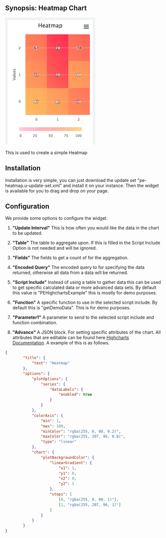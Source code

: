 ## Synopsis: Heatmap Chart

![](../../images/pe-heatmap-chart.png)

This is used to create a simple Heatmap

## Installation

Installation is very simple, you can just download the update set "pe-heatmap.u-update-set.xml" and install it on your instance. Then the widget is available for you to drag and drop on your page.

## Configuration
We provide some options to configure the widget.

1. **"Update Interval"** This is how often you would like the data in the chart to be updated.

1. **"Table"** The table to aggregate upon. If this is filled in the Script Include Option is not needed and will be ignored.

1. **"Fields"** The fields to get a count of for the aggregation.

1. **"Encoded Query"** The encoded query to for specifying the data returned, otherwise all data from a data will be returned.

1. **"Script Include"** Instead of using a table to gather data this can be used to get specific calculated data or more advanced data sets. By default this value is "PEHighchartsExample" this is mostly for demo purposes.

1. **"Function"** A specific function to use in the selected script include. By default this is "getDemoData". This is for demo purposes.

1. **"Parameter1"** A parameter to send to the selected script include and function combination.

1. **"Advance"** A JSON block. For setting specific attributes of the chart. All attributes that are editable can be found here [Highcharts Documentation](http://api.highcharts.com/highcharts). A example of this is as follows.
```json
{
		"title": {
			"text": "Heatmap"
		},
		"options": {
			"plotOptions": {
				"series": {
					"dataLabels": {
						"enabled": true
					}
				}
			},
			"colorAxis": {
				"min": 1,
				"max": 100,
				"minColor": "rgba(255, 0, 80, 0.2)",
				"maxColor": "rgba(255, 207, 96, 0.8)",
				"type": "linear"
			},
			"chart": {
				"plotBackgroundColor": {
					"linearGradient": {
						"x1": 1,
						"y1": 0,
						"x2": 0,
						"y2": 1
					},
					"stops": [
						[0, "rgba(255, 0, 80, 1)"],
						[1, "rgba(255, 207, 96, 1)"]
					]
				}
			}
		}
}
```